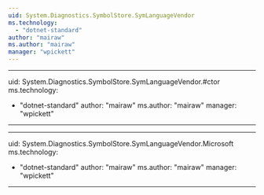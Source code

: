 ```yaml
---
uid: System.Diagnostics.SymbolStore.SymLanguageVendor
ms.technology: 
  - "dotnet-standard"
author: "mairaw"
ms.author: "mairaw"
manager: "wpickett"
---
```


---
uid: System.Diagnostics.SymbolStore.SymLanguageVendor.#ctor
ms.technology: 
  - "dotnet-standard"
author: "mairaw"
ms.author: "mairaw"
manager: "wpickett"
---

---
uid: System.Diagnostics.SymbolStore.SymLanguageVendor.Microsoft
ms.technology: 
  - "dotnet-standard"
author: "mairaw"
ms.author: "mairaw"
manager: "wpickett"
---
